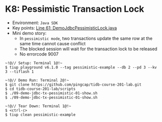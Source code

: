 # K8: Pessimistic Transaction Lock
+ Environment: `Java SDK`
+ Key points:
[Line 61: DemoJdbcPessimisticLock.java](https://github.com/pingcap/tidb-course-201-lab/blob/master/scripts/DemoJdbcPessimisticLock.java)
+ Mini demo story:
  + In `pessimistic mode`, two transactions update the same row at the same time cannot cause conflict
  + The blocked session will wait for the transaction lock to be released
  + No errorcode 9007
```
~!@// Setup: Terminal 1@!~
$ tiup playground v6.1.0 --tag pessimistic-example --db 2 --pd 3 --kv 3 --tiflash 1

~!@// Demo Run: Terminal 2@!~
$ git clone https://github.com/pingcap/tidb-course-201-lab.git
$ cd tidb-course-201-lab/scripts
$ ./09-demo-jdbc-tx-pessimistic-01-show.sh
$ ./09-demo-jdbc-tx-pessimistic-01-show.sh

~!@// Tear Down: Terminal 1@!~
$ <ctrl-c>
$ tiup clean pessimistic-example
```